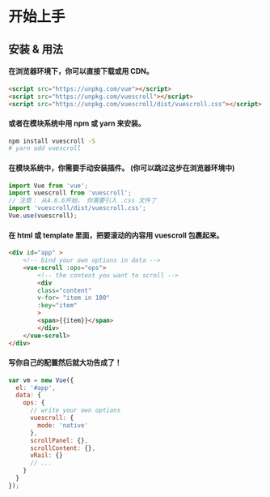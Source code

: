 # 开始上手

## 安装 & 用法

#### 在浏览器环境下，你可以直接下载或用 CDN。

```html
<script src="https://unpkg.com/vue"></script>
<script src="https://unpkg.com/vuescroll"></script>
<script src="https://unpkg.com/vuescroll/dist/vuescroll.css"></script>
```

#### 或者在模块系统中用 npm 或 yarn 来安装。

```bash
npm install vuescroll -S
# yarn add vuescroll
```

#### 在模块系统中，你需要手动安装插件。 (你可以跳过这步在浏览器环境中)

```javascript
import Vue from 'vue';
import vuescroll from 'vuescroll';
// 注意： 从4.6.6开始， 你需要引入 .css 文件了
import 'vuescroll/dist/vuescroll.css';
Vue.use(vuescroll);
```

#### 在 html 或 template 里面，把要滚动的内容用 vuescroll 包裹起来。

```html
<div id="app" >
    <!-- bind your own options in data -->
    <vue-scroll :ops="ops">
        <!-- the content you want to scroll -->
        <div
        class="content"
        v-for= "item in 100"
        :key="item"
        >
        <span>{{item}}</span>
        </div>
    </vue-scroll>
</div>
```

#### 写你自己的配置然后就大功告成了！

```javascript
var vm = new Vue({
  el: '#app',
  data: {
    ops: {
      // write your own options
      vuescroll: {
        mode: 'native'
      },
      scrollPanel: {},
      scrollContent: {},
      vRail: {}
      // ...
    }
  }
});
```
